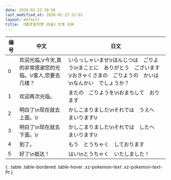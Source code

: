 ```yaml
---
date: 2020-02-23 20:56
last_modified_at: 2020-02-23 22:03
layout: default
title: 《精灵宝可梦 白金》文本 036
---
```

| 编号 | 中文 | 日文 |
| ---- | ---- | ---- |
| 0 | 欢迎光临,\r今天,真的非常感谢您的光临。\r客人,您要去几楼？ | いらっしゃいませ\rほんじつは　ごりよう\nまことに　ありがとう　ございます\rおきゃくさまの　ごりようの　かいは\nなんかい　でしょうか？ |
| 1 | 欢迎再次光临。 | またの　ごりようを\nおまちして　おります |
| 2 | 明白了\n现在就去上面。\r | かしこまりました\nそれでは　うえへ　まいります\r |
| 3 | 明白了\n现在就去下面。\r | かしこまりました\nそれでは　したへ　まいります\r |
| 4 | 到了。 | もう　とうちゃく　しております |
| 5 | 好了\n抵达！ | はい\nとうちゃく　いたしました！ |
{: .table .table-bordered .table-hover .xz-pokemon-text .xz-pokemon-text-Pt }